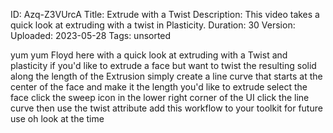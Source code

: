 ID: Azq-Z3VUrcA
Title: Extrude with a Twist
Description: This video takes a quick look at extruding with a twist in Plasticity.
Duration: 30
Version: 
Uploaded: 2023-05-28
Tags: unsorted

yum yum
Floyd here with a quick look at
extruding with a Twist and plasticity if
you'd like to extrude a face but want to
twist the resulting solid along the
length of the Extrusion simply create a
line curve that starts at the center of
the face and make it the length you'd
like to extrude select the face click
the sweep icon in the lower right corner
of the UI click the line curve then use
the twist attribute add this workflow to
your toolkit for future use oh look at
the time
